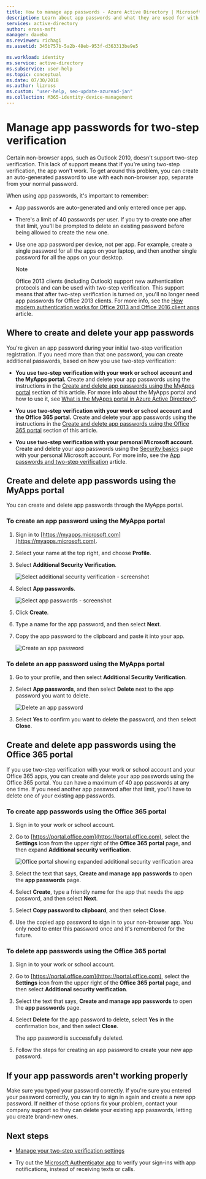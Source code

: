 ```yaml
---
title: How to manage app passwords - Azure Active Directory | Microsoft Docs
description: Learn about app passwords and what they are used for with regard to two-step verification.
services: active-directory
author: eross-msft
manager: daveba
ms.reviewer: richagi
ms.assetid: 345b757b-5a2b-48eb-953f-d363313be9e5

ms.workload: identity
ms.service: active-directory
ms.subservice: user-help
ms.topic: conceptual
ms.date: 07/30/2018
ms.author: lizross
ms.custom: "user-help, seo-update-azuread-jan"
ms.collection: M365-identity-device-management
---
```


# Manage app passwords for two-step verification

Certain non-browser apps, such as Outlook 2010, doesn't support two-step verification. This lack of support means that if you're using two-step verification, the app won't work. To get around this problem, you can create an auto-generated password to use with each non-browser app, separate from your normal password.

When using app passwords, it's important to remember:

- App passwords are auto-generated and only entered once per app.

- There's a limit of 40 passwords per user. If you try to create one after that limit, you'll be prompted to delete an existing password before being allowed to create the new one.

- Use one app password per device, not per app. For example, create a single password for all the apps on your laptop, and then another single password for all the apps on your desktop.

    >[!Note]
    >Office 2013 clients (including Outlook) support new authentication protocols and can be used with two-step verification. This support means that after two-step verification is turned on, you'll no longer need app passwords for Office 2013 clients. For more info, see the [How modern authentication works for Office 2013 and Office 2016 client apps](https://support.office.com/article/how-modern-authentication-works-for-office-2013-and-office-2016-client-apps-e4c45989-4b1a-462e-a81b-2a13191cf517) article.

## Where to create and delete your app passwords

You're given an app password during your initial two-step verification registration. If you need more than that one password, you can create additional passwords, based on how you use two-step verification:

- **You use two-step verification with your work or school account and the MyApps portal.** Create and delete your app passwords using the instructions in the [Create and delete app passwords using the MyApps portal](#create-and-delete-app-passwords-using-the-myapps-portal) section of this article. For more info about the MyApps portal and how to use it, see [What is the MyApps portal in Azure Active Directory?](active-directory-saas-access-panel-introduction.md).

- **You use two-step verification with your work or school account and the Office 365 portal.** Create and delete your app passwords using the instructions in the [Create and delete app passwords using the Office 365 portal](#create-and-delete-app-passwords-using-the-office-365-portal) section of this article.

- **You use two-step verification with your personal Microsoft account.** Create and delete your app passwords using the [Security basics](https://account.microsoft.com/account/) page with your personal Microsoft account. For more info, see the [App passwords and two-step verification](https://support.microsoft.com/help/12409/microsoft-account-app-passwords-two-step-verification) article.

## Create and delete app passwords using the MyApps portal
You can create and delete app passwords through the MyApps portal.

### To create an app password using the MyApps portal

1. Sign in to [https://myapps.microsoft.com](https://myapps.microsoft.com).

2. Select your name at the top right, and choose **Profile**.

3. Select **Additional Security Verification**.

   ![Select additional security verification - screenshot](./media/multi-factor-authentication-end-user-app-passwords/myapps1.png)

4. Select **App passwords**.

   ![Select app passwords - screenshot](./media/multi-factor-authentication-end-user-app-passwords/apppass2.png)

5. Click **Create**.

6. Type a name for the app password, and then select **Next**.

7. Copy the app password to the clipboard and paste it into your app.
   
    ![Create an app password](./media/multi-factor-authentication-end-user-app-passwords/create2.png)

### To delete an app password using the MyApps portal

1. Go to your profile, and then select **Additional Security Verification**.

2. Select **App passwords**, and then select **Delete** next to the app password you want to delete.

   ![Delete an app password](./media/multi-factor-authentication-end-user-app-passwords/delete1.png)

3. Select **Yes** to confirm you want to delete the password, and then select **Close**.

## Create and delete app passwords using the Office 365 portal

If you use two-step verification with your work or school account and your Office 365 apps, you can create and delete your app passwords using the Office 365 portal. You can have a maximum of 40 app passwords at any one time. If you need another app password after that limit, you'll have to delete one of your existing app passwords.

### To create app passwords using the Office 365 portal

1. Sign in to your work or school account.

2. Go to [https://portal.office.com](https://portal.office.com), select the **Settings** icon from the upper right of the **Office 365 portal** page, and then expand **Additional security verification**.

    ![Office portal showing expanded additional security verification area](media/security-info/security-info-o365password.png)

3. Select the text that says, **Create and manage app passwords** to open the **app passwords** page.

4. Select **Create**, type a friendly name for the app that needs the app password, and then select **Next**.

5. Select **Copy password to clipboard**, and then select **Close**.

6. Use the copied app password to sign in to your non-browser app. You only need to enter this password once and it's remembered for the future.

### To delete app passwords using the Office 365 portal

1. Sign in to your work or school account.

2. Go to [https://portal.office.com](https://portal.office.com), select the **Settings** icon from the upper right of the **Office 365 portal** page, and then select **Additional security verification**.

3. Select the text that says, **Create and manage app passwords** to open the **app passwords** page.

4. Select **Delete** for the app password to delete, select **Yes** in the confirmation box, and then select **Close**.

    The app password is successfully deleted.

5. Follow the steps for creating an app password to create your new app password.

## If your app passwords aren't working properly

Make sure you typed your password correctly. If you're sure you entered your password correctly, you can try to sign in again and create a new app password. If neither of those options fix your problem, contact your company support so they can delete your existing app passwords, letting you create brand-new ones. 

## Next steps

- [Manage your two-step verification settings](multi-factor-authentication-end-user-manage-settings.md)

- Try out the [Microsoft Authenticator app](user-help-auth-app-download-install.md) to verify your sign-ins with app notifications, instead of receiving texts or calls.
